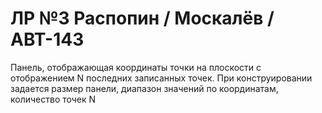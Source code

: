 # ЛР №3 Распопин / Москалёв / АВТ-143
Панель, отображающая координаты точки на плоскости с отображением N последних записанных точек. 
При конструировании задается размер панели, диапазон значений по координатам, количество точек N
